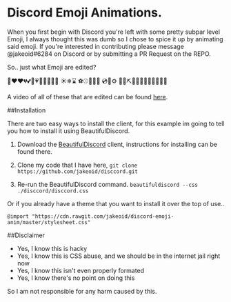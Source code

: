 # Discord Emoji Animations.

When you first begin with Discord you're left with some pretty subpar level Emoji, I always thought this was dumb so I chose to spice it up by animating said emoji. If you're interested in contributing please message @jakeoid#6284 on Discord or by submitting a PR Request on the REPO.

So.. just what Emoji are edited?

💋❤❤💔💕💖💗💙💚💛💜🖤
☀❄⌛
⚽⚾🏀🏐🎾
💿📀⚙
💸🔨⛏👋🤣🙃😱😂😍🤧😹😻

A video of all of these that are edited can be found [here](http://i.jakeoid.com/emoji_anim_v2.mov).

##Installation

There are two easy ways to install the client, for this example im going to tell you how to install it using BeautifulDiscord. 

1. Download the [BeautifulDiscord](https://github.com/leovoel/BeautifulDiscord) client, instructions for installing can be found there.

2. Clone my code that I have here,
```git clone https://github.com/jakeoid/disccord.git```

3. Re-run the BeautifulDiscord command.
```beautifuldiscord --css ./disccord/disccord.css``` 

Or if you already have a theme that you want to install it over the top of use..

```@import "https://cdn.rawgit.com/jakeoid/discord-emoji-anim/master/stylesheet.css"```

##Disclaimer

 - Yes, I know this is hacky
 - Yes, I know this is CSS abuse, and we should be in the internet jail right now
 - Yes, I know this isn't even properly formated
 - Yes, I know there's no point on doing this

So I am not responsible for any harm caused by this.